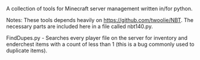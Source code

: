 A collection of tools for Minecraft server management written in/for python.

Notes: These tools depends heavily on https://github.com/twoolie/NBT. The necessary parts are included here in a file called nbt140.py.

FindDupes.py - Searches every player file on the server for inventory and enderchest items with a count of less than 1 (this is a bug commonly used to duplicate items).
